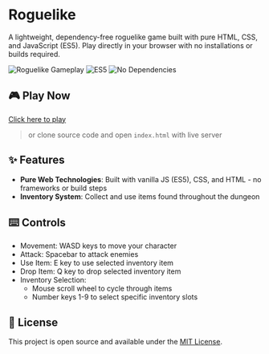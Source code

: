 # Roguelike

A lightweight, dependency-free roguelike game built with pure HTML, CSS, and JavaScript (ES5). Play directly in your browser with no installations or builds required.

![Roguelike Gameplay](https://img.shields.io/badge/status-in_development-yellow) ![ES5](https://img.shields.io/badge/javascript-ES5-yellow) ![No Dependencies](https://img.shields.io/badge/dependencies-none-green)

## 🎮 Play Now

[Click here to play](https://foxygdfd.github.io/roguelike/)
> or clone source code and open `index.html` with live server

## ✨ Features

[//]: <> (- **Classic Roguelike Mechanics**: Turn-based movement, procedurally generated dungeons, and permadeath)
[//]: <> (- **Procedural Generation**: Randomly generated levels with rooms, corridors, and enemies)
- **Pure Web Technologies**: Built with vanilla JS (ES5), CSS, and HTML - no frameworks or build steps
- **Inventory System**: Collect and use items found throughout the dungeon

## ⌨️ Controls
- Movement: WASD keys to move your character
- Attack: Spacebar to attack enemies
- Use Item: E key to use selected inventory item
- Drop Item: Q key to drop selected inventory item
- Inventory Selection:
  + Mouse scroll wheel to cycle through items
  + Number keys 1-9 to select specific inventory slots
 
## 📝 License
This project is open source and available under the [MIT License](https://github.com/FoxyGDFD/roguelike?tab=MIT-1-ov-file).
